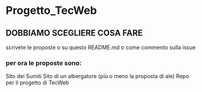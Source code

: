 # Progetto_TecWeb
## DOBBIAMO SCEGLIERE COSA FARE
scrivete le proposte o su questo README.md o come commento sulla issue
### per ora le proposte sono:
Sito dei Sumiti
Sito di un albergatore (più o meno la proposta di ale)
Repo per il progetto di TecWeb
